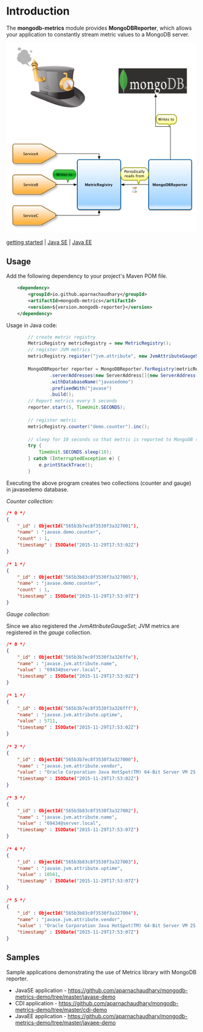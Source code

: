 # Introduction

The __mongodb-metrics__ module provides __MongoDBReporter__, which allows your application to constantly stream metric values to a MongoDB server.

![Metrics-MongoDB](images/MetricsMongoDB.png)

[getting started] | [Java SE] | [Java EE]

## Usage

Add the following dependency to your project's Maven POM file.

```xml
    <dependency>
        <groupId>io.github.aparnachaudhary</groupId>
        <artifactId>mongodb-metrics</artifactId>
        <version>${version.mongodb-reporter}</version>
    </dependency>
```

Usage in Java code:

```java
        // create metric registry
        MetricRegistry metricRegistry = new MetricRegistry();
        // register JVM metrics
        metricRegistry.register("jvm.attribute", new JvmAttributeGaugeSet());

        MongoDBReporter reporter = MongoDBReporter.forRegistry(metricRegistry)
                .serverAddresses(new ServerAddress[]{new ServerAddress("192.168.99.100", 32768)})
                .withDatabaseName("javasedemo")
                .prefixedWith("javase")
                .build();
        // Report metrics every 5 seconds
        reporter.start(5, TimeUnit.SECONDS);

        // register metric
        metricRegistry.counter("demo.counter").inc();

        // sleep for 10 seconds so that metric is reported to MongoDB store
        try {
            TimeUnit.SECONDS.sleep(10);
        } catch (InterruptedException e) {
            e.printStackTrace();
        }
```

Executing the above program creates two collections (counter and gauge) in javasedemo database.

*Counter collection:*

```json
/* 0 */
{
    "_id" : ObjectId("565b3b7ec8f3530f3a327001"),
    "name" : "javase.demo.counter",
    "count" : 1,
    "timestamp" : ISODate("2015-11-29T17:53:02Z")
}

/* 1 */
{
    "_id" : ObjectId("565b3b83c8f3530f3a327005"),
    "name" : "javase.demo.counter",
    "count" : 1,
    "timestamp" : ISODate("2015-11-29T17:53:07Z")
}
```

*Gauge collection:*

Since we also registered the _JvmAttributeGaugeSet_; JVM metrics are registered in the _gauge_ collection.

```json
/* 0 */
{
    "_id" : ObjectId("565b3b7ec8f3530f3a326ffe"),
    "name" : "javase.jvm.attribute.name",
    "value" : "69434@server.local",
    "timestamp" : ISODate("2015-11-29T17:53:02Z")
}

/* 1 */
{
    "_id" : ObjectId("565b3b7ec8f3530f3a326fff"),
    "name" : "javase.jvm.attribute.uptime",
    "value" : 5711,
    "timestamp" : ISODate("2015-11-29T17:53:02Z")
}

/* 2 */
{
    "_id" : ObjectId("565b3b7ec8f3530f3a327000"),
    "name" : "javase.jvm.attribute.vendor",
    "value" : "Oracle Corporation Java HotSpot(TM) 64-Bit Server VM 25.5-b02 (1.8)",
    "timestamp" : ISODate("2015-11-29T17:53:02Z")
}

/* 3 */
{
    "_id" : ObjectId("565b3b83c8f3530f3a327002"),
    "name" : "javase.jvm.attribute.name",
    "value" : "69434@server.local",
    "timestamp" : ISODate("2015-11-29T17:53:07Z")
}

/* 4 */
{
    "_id" : ObjectId("565b3b83c8f3530f3a327003"),
    "name" : "javase.jvm.attribute.uptime",
    "value" : 10561,
    "timestamp" : ISODate("2015-11-29T17:53:07Z")
}

/* 5 */
{
    "_id" : ObjectId("565b3b83c8f3530f3a327004"),
    "name" : "javase.jvm.attribute.vendor",
    "value" : "Oracle Corporation Java HotSpot(TM) 64-Bit Server VM 25.5-b02 (1.8)",
    "timestamp" : ISODate("2015-11-29T17:53:07Z")
}
```

## Samples

Sample applications demonstrating the use of Metrics library with MongoDB reporter.

* JavaSE application - https://github.com/aparnachaudhary/mongodb-metrics-demo/tree/master/javase-demo
* CDI application - https://github.com/aparnachaudhary/mongodb-metrics-demo/tree/master/cdi-demo
* JavaEE application - https://github.com/aparnachaudhary/mongodb-metrics-demo/tree/master/javaee-demo


[getting started]: getting_started.md
[Java SE]: Java_SE.md
[Java EE]: Java_EE.md
